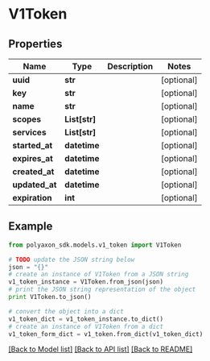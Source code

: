# V1Token


## Properties
Name | Type | Description | Notes
------------ | ------------- | ------------- | -------------
**uuid** | **str** |  | [optional] 
**key** | **str** |  | [optional] 
**name** | **str** |  | [optional] 
**scopes** | **List[str]** |  | [optional] 
**services** | **List[str]** |  | [optional] 
**started_at** | **datetime** |  | [optional] 
**expires_at** | **datetime** |  | [optional] 
**created_at** | **datetime** |  | [optional] 
**updated_at** | **datetime** |  | [optional] 
**expiration** | **int** |  | [optional] 

## Example

```python
from polyaxon_sdk.models.v1_token import V1Token

# TODO update the JSON string below
json = "{}"
# create an instance of V1Token from a JSON string
v1_token_instance = V1Token.from_json(json)
# print the JSON string representation of the object
print V1Token.to_json()

# convert the object into a dict
v1_token_dict = v1_token_instance.to_dict()
# create an instance of V1Token from a dict
v1_token_form_dict = v1_token.from_dict(v1_token_dict)
```
[[Back to Model list]](../README.md#documentation-for-models) [[Back to API list]](../README.md#documentation-for-api-endpoints) [[Back to README]](../README.md)


